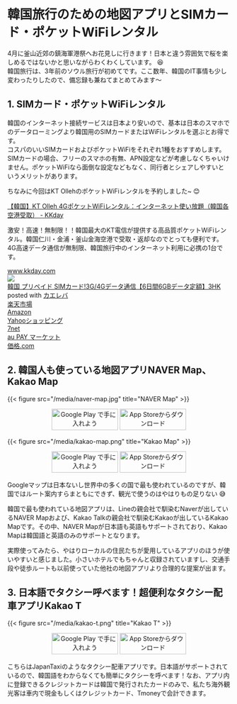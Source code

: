 # 韓国旅行のための地図アプリとSIMカード・ポケットWiFiレンタル


4月に釜山近郊の鎮海軍港祭へお花見しに行きます！日本と違う雰囲気で桜を楽しめるではないかと思いながらわくわくしています。 :laughing:  
韓国旅行は、3年前のソウル旅行が初めてです。ここ数年、韓国のIT事情も少し変わったりしたので、備忘録も兼ねてまとめてみます～

## 1. SIMカード・ポケットWiFiレンタル

韓国のインターネット接続サービスは日本より安いので、基本は日本のスマホでのデータローミングより韓国用のSIMカードまたはWiFiレンタルを選ぶとお得です。  
コスパのいいSIMカードおよびポケットWiFiをそれぞれ1種をおすすめします。SIMカードの場合、フリーのスマホの有無、APN設定などが考慮しなくちゃいけません。ポケットWiFiなら面倒な設定などもなく、同行者とシェアしやすいというメリットがあります。

ちなみに今回はKT OllehのポケットWiFiレンタルを予約しました~ :blush:

<div class="blogCard"><div class="blogCardCont"><div class="blogCardTxt"><p class="blogCardTitle"><a href="https://c.ga-net.com/click?w=536204&t=&d=https%3A%2F%2Fwww.kkday.com%2Fja%2Fproduct%2F7452" target="_blank">【韓国】KT Olleh 4GポケットWiFiレンタル：インターネット使い放題（韓国各空港受取） - KKday</a></p><p>激安！高速！無制限！！韓国最大のKT電信が提供する高品質ポケットWiFiレンタル。韓国仁川・金浦・釜山金海空港で受取・返却なのでとっても便利です。4G高速データ通信が無制限、韓国旅行中のインターネット利用に必携の1台です。</p></div><div class="blogCardImg"><div class="blogCardImg__wrap"><a href="https://c.ga-net.com/click?w=536204&t=&d=https%3A%2F%2Fwww.kkday.com%2Fja%2Fproduct%2F7452" target="_blank"><img src="https://image.kkday.com/v2/image/get/w_1920%2Ch_1080%2Cc_fit%2Cq_55%2Ct_webp/s1.kkday.com/product_7452/20180109070547_pyMgp/jpg" alt=""></a></div></div></div><div class="blogCardFooter"><a href="https://c.ga-net.com/click?w=536204&t=&d=https%3A%2F%2Fwww.kkday.com%2Fja%2Fproduct%2F7452"><img src="http://www.google.com/s2/favicons?domain=https://www.kkday.com/ja" alt="">www.kkday.com</a></div></div>

<div class="cstmreba"><div class="kaerebalink-box"><div class="kaerebalink-image"><a href="https://hb.afl.rakuten.co.jp/hgc/g00qr9s6.pa0ejd77.g00qr9s6.pa0ekc54/kaereba_main_202010280118418023?pc=https%3A%2F%2Fitem.rakuten.co.jp%2Fauc-nokiagsm%2F3hkkr03%2F&m=http%3A%2F%2Fm.rakuten.co.jp%2Fauc-nokiagsm%2Fi%2F10001347%2F" target="_blank" rel="nofollow" ><img src="https://thumbnail.image.rakuten.co.jp/@0_mall/auc-nokiagsm/cabinet/imgrc0089348336.jpg" style="border: none;" /></a></div><div class="kaerebalink-info"><div class="kaerebalink-name"><a href="https://hb.afl.rakuten.co.jp/hgc/g00qr9s6.pa0ejd77.g00qr9s6.pa0ekc54/kaereba_main_202010280118418023?pc=https%3A%2F%2Fitem.rakuten.co.jp%2Fauc-nokiagsm%2F3hkkr03%2F&m=http%3A%2F%2Fm.rakuten.co.jp%2Fauc-nokiagsm%2Fi%2F10001347%2F" target="_blank" rel="nofollow" >韓国 プリペイド SIMカード!3G/4Gデータ通信【6日間6GBデータ定額】3HK</a><div class="kaerebalink-powered-date">posted with <a href="https://kaereba.com" rel="nofollow" target="_blank">カエレバ</a></div></div><div class="kaerebalink-detail"></div><div class="kaerebalink-link1"><div class="shoplinkrakuten"><a href="https://hb.afl.rakuten.co.jp/hgc/1827b18b.68e48c1e.1827b18c.ce6a60c3/kaereba_main_202010280118418023?pc=https%3A%2F%2Fsearch.rakuten.co.jp%2Fsearch%2Fmall%2F%25E9%259F%2593%25E5%259B%25BD%2520SIM%2520three%2F-%2Ff.1-p.1-s.1-sf.0-st.A-v.2%3Fx%3D0%26scid%3Daf_ich_link_urltxt&m=http%3A%2F%2Fm.rakuten.co.jp%2F" target="_blank" rel="nofollow" >楽天市場</a></div><div class="shoplinkamazon"><a href="//af.moshimo.com/af/c/click?a_id=1364234&p_id=170&pc_id=185&pl_id=4062&s_v=b5Rz2P0601xu&url=https%3A%2F%2Fwww.amazon.co.jp%2Fgp%2Fsearch%3Fkeywords%3D%25E9%259F%2593%25E5%259B%25BD%2520SIM%2520three%26__mk_ja_JP%3D%25E3%2582%25AB%25E3%2582%25BF%25E3%2582%25AB%25E3%2583%258A" target="_blank" rel="nofollow" >Amazon</a><img src="//i.moshimo.com/af/i/impression?a_id=1364234&p_id=170&pc_id=185&pl_id=4062" width="1" height="1" style="border:none;"></div><div class="shoplinkyahoo"><a href="//ck.jp.ap.valuecommerce.com/servlet/referral?sid=3451754&pid=886809924&vc_url=http%3A%2F%2Fsearch.shopping.yahoo.co.jp%2Fsearch%3Fp%3D%25E9%259F%2593%25E5%259B%25BD%2520SIM%2520three&vcptn=kaereba" target="_blank" rel="nofollow" >Yahooショッピング<img src="//ad.jp.ap.valuecommerce.com/servlet/gifbanner?sid=3451754&pid=886809924" height="1" width="1" border="0"></a></div><div class="shoplinkseven"><a href="//ck.jp.ap.valuecommerce.com/servlet/referral?sid=3451754&pid=886402959&vc_url=http%3A%2F%2F7net.omni7.jp%2Fsearch%2F%3Fkeyword%3D%25E9%259F%2593%25E5%259B%25BD%2520SIM%2520three%26searchKeywordFlg%3D1&vcptn=kaereba" target="_blank" rel="nofollow" >7net<img src="//ad.jp.ap.valuecommerce.com/servlet/atq/gifbanner?sid=3451754&pid=886402959" height="1" width="1" border="0"></a></div><div class="shoplinkwowma"><a href="https://click.linksynergy.com/deeplink?id=Ar2Ru*dJ6bI&mid=46164&murl=https%3A%2F%2Fwowma.jp%2Fitemlist%3Fe_scope%3DO%26at%3DFP%26non_gr%3Dex%26spe_id%3Dc_act_sc01%26e%3Dtsrc_topa_v%26ipp%3D40%26categ_id%3D80%26keyword%3D%258A%25D8%258D%2591%2520SIM%2520three" target="_blank" rel="nofollow" >au PAY マーケット</a></div><div class="shoplinkkakakucom"><a href="http://kakaku.com/search_results/%8A%D8%8D%91%20SIM%20three/" target="_blank" rel="nofollow" >価格.com</a></div></div></div><div class="booklink-footer"></div></div></div>

## 2. 韓国人も使っている地図アプリNAVER Map、Kakao Map

{{< figure src="/media/naver-map.jpg" title="NAVER Map" >}}

<div style="text-align:center">
  <a href="https://play.google.com/store/apps/details?id=com.nhn.android.nmap&hl=ja&pcampaignid=MKT-Other-global-all-co-prtnr-py-PartBadge-Mar2515-1" target="_blank" style="border-bottom: none;"><img src="https://s.yimg.jp/images/jpnews/cre/promo/app_promo/img/pc/img_badge_android.png" alt="Google Play で手に入れよう" width="150" height="48" style="display: inline-block" /></a> <a href="https://itunes.apple.com/jp/app/naver-map-navigation/id311867728?mt=8" target="_blank" style="border-bottom: none;"><img src="https://s.yimg.jp/images/jpnews/cre/promo/app_promo/img/pc/img_badge_ios.png" alt="App Storeからダウンロード" width="150" height="48" style="display: inline-block" /></a>
</div>

{{< figure src="/media/kakao-map.png" title="Kakao Map" >}}

<div style="text-align:center">
  <a href="https://play.google.com/store/apps/details?id=net.daum.android.map&hl=ja" target="_blank" style="border-bottom: none;"><img src="https://s.yimg.jp/images/jpnews/cre/promo/app_promo/img/pc/img_badge_android.png" alt="Google Play で手に入れよう" width="150" height="48" style="display: inline-block" /></a> <a href="https://itunes.apple.com/us/app/kakaomap-korea-no-1-map/id304608425?mt=8" target="_blank" style="border-bottom: none;"><img src="https://s.yimg.jp/images/jpnews/cre/promo/app_promo/img/pc/img_badge_ios.png" alt="App Storeからダウンロード" width="150" height="48" style="display: inline-block" /></a>
</div>

Googleマップは日本ないし世界中の多くの国で最も使われているのですが、韓国ではルート案内すらまともにできず、観光で使うのはやはりもの足りない :sweat_smile:

韓国で最も使われている地図アプリは、Lineの親会社で馴染むNaverが出しているNAVER Mapおよび、Kakao Talkの親会社で馴染むKakaoが出しているKakao Mapです。その中、NAVER Mapが日本語も英語もサポートされており、Kakao Mapは韓国語と英語のみのサポートとなります。

実際使ってみたら、やはりローカルの住民たちが愛用しているアプリのほうが使いやすいと感じました。小さいホテルでもちゃんと収録されていますし、交通手段や徒歩ルートも以前使っていた他社の地図アプリより合理的な提案が出ます。

## 3. 日本語でタクシー呼べます！超便利なタクシー配車アプリKakao T

{{< figure src="/media/kakao-t.png" title="Kakao T" >}}

<div style="text-align:center">
<a href="https://play.google.com/store/apps/details?id=com.kakao.taxi&hl=ja" target="_blank" style="border-bottom: none;"><img src="https://s.yimg.jp/images/jpnews/cre/promo/app_promo/img/pc/img_badge_android.png" alt="Google Play で手に入れよう" width="150" height="48" style="display: inline-block" /></a> <a href="https://itunes.apple.com/no/app/kakao-t/id981110422?mt=8" target="_blank" style="border-bottom: none;"><img src="https://s.yimg.jp/images/jpnews/cre/promo/app_promo/img/pc/img_badge_ios.png" alt="App Storeからダウンロード" width="150" height="48" style="display: inline-block" /></a>
</div>

こちらはJapanTaxiのようなタクシー配車アプリです。日本語がサポートされているので、韓国語をわからなくても簡単にタクシーを呼べます！なお、アプリ内に登録できるクレジットカードは韓国で発行されたカードのみで、私たち海外観光客は車内で現金もしくはクレジットカード、Tmoneyで会計できます。
